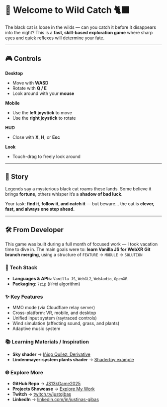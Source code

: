 # 🐾 Welcome to **Wild Catch** 🐈‍⬛

The black cat is loose in the wilds — can you catch it before it disappears into the night?
This is a **fast, skill-based exploration game** where sharp eyes and quick reflexes will determine your fate.

---

## 🎮 Controls

**Desktop**
- Move with **WASD**
- Rotate with **Q / E**
- Look around with your **mouse**

**Mobile**
- Use the **left joystick** to move
- Use the **right joystick** to rotate

**HUD**
- Close with **X**, **H**, or **Esc**

**Look**
- Touch-drag to freely look around

---

## 🌌 Story

Legends say a mysterious black cat roams these lands. 
Some believe it brings **fortune**, others whisper it’s a **shadow of bad luck**.

Your task: **find it, follow it, and catch it** — but beware...
the cat is **clever, fast, and always one step ahead.**

---

## 🛠️ From Developer

This game was built during a full month of focused work — I took vacation time to dive in.
The main goals were to:
 **learn Vanilla JS for WebXR**
 **Git branch merging**,
using a structure of `FEATURE` → `MODULE` → `SOLUTION`

### 🔧 Tech Stack
- **Languages & APIs**: `Vanilla JS`, `WebGL2`, `WebAudio`, `OpenXR`
- **Packaging**: `7zip` (`PPMd` algorithm)

### ✨ Key Features
- MMO mode (via Cloudflare relay server)
- Cross-platform: VR, mobile, and desktop
- Unified input system (raytraced controls)
- Wind simulation (affecting sound, grass, and plants)
- Adaptive music system

### 📚 Learning Materials / Inspiration
- **Sky shader** → [Iñigo Quílez: Derivative](https://iquilezles.org/articles/derivative/)  
- **Lindenmayer-system plants shader** → [Shadertoy example](https://www.shadertoy.com/view/XtyGzh)

### 🌐 Explore More  
- **GitHub Repo** → [JS13kGame2025](https://github.com/JustGibas/JS13kGame2025)   
- **Projects Showcase** → [Explore My Work](https://justinas-gibas.github.io/MyFistWebsite/index1.html#work)  
- **Twitch** → [twitch.tv/justgibas](https://www.twitch.tv/justgibas/about)  
- **LinkedIn** → [linkedin.com/in/justinas-gibas](https://www.linkedin.com/in/justinas-gibas)  
